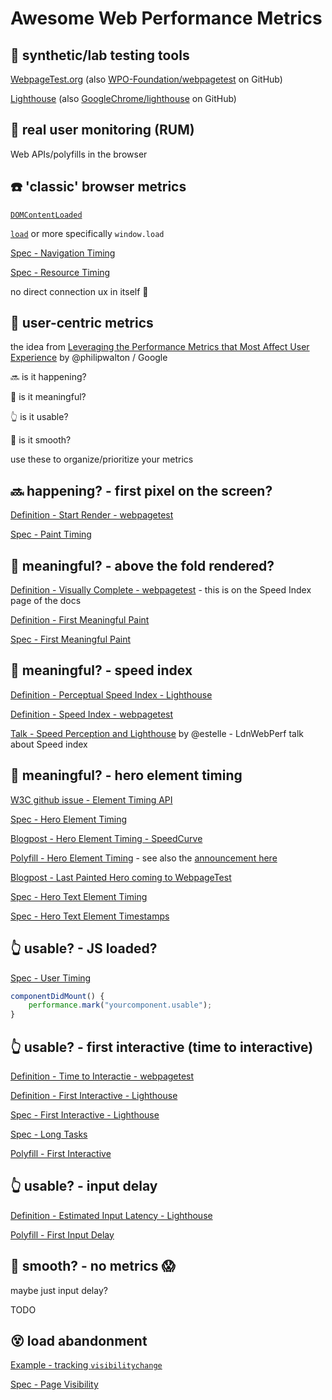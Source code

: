 <!-- markdownlint-disable MD026 -->

# Awesome Web Performance Metrics

## 🤖 synthetic/lab testing tools

[WebpageTest.org](https://www.webpagetest.org/)
(also [WPO-Foundation/webpagetest](https://github.com/WPO-Foundation/webpagetest) on GitHub)

[Lighthouse](https://developers.google.com/web/tools/lighthouse/)
(also [GoogleChrome/lighthouse](https://github.com/GoogleChrome/lighthouse) on GitHub)

## 🍹 real user monitoring (RUM)

Web APIs/polyfills in the browser

## ☎️ 'classic' browser metrics

[`DOMContentLoaded`](https://developer.mozilla.org/en-US/docs/Web/Events/DOMContentLoaded)

[`load`](https://developer.mozilla.org/en-US/docs/Web/Events/load) or more specifically `window.load`

[Spec - Navigation Timing](https://www.w3.org/TR/navigation-timing-2/)

[Spec - Resource Timing](https://www.w3.org/TR/resource-timing-2/)

no direct connection ux in itself 🙁

## 👫 user-centric metrics

the idea from [Leveraging the Performance Metrics that Most Affect User Experience](https://developers.google.com/web/updates/2017/06/user-centric-performance-metrics) by @philipwalton / Google

🔜 is it happening?

🤔 is it meaningful?

👆 is it usable?

🥃 is it smooth?

use these to organize/prioritize your metrics

## 🔜 happening? - first pixel on the screen?

[Definition - Start Render - webpagetest](https://sites.google.com/a/webpagetest.org/docs/using-webpagetest/metrics)

[Spec - Paint Timing](https://w3c.github.io/paint-timing/)

## 🤔 meaningful? - above the fold rendered?

[Definition - Visually Complete - webpagetest](https://sites.google.com/a/webpagetest.org/docs/using-webpagetest/metrics/speed-index) - this is on the Speed Index page of the docs

[Definition - First Meaningful Paint](https://developers.google.com/web/tools/lighthouse/audits/first-meaningful-paint)

[Spec - First Meaningful Paint](https://docs.google.com/document/d/1BR94tJdZLsin5poeet0XoTW60M0SjvOJQttKT-JK8HI/view)

## 🤔 meaningful? - speed index

[Definition - Perceptual Speed Index - Lighthouse](https://developers.google.com/web/tools/lighthouse/audits/speed-index)

[Definition - Speed Index - webpagetest](https://sites.google.com/a/webpagetest.org/docs/using-webpagetest/metrics/speed-index)

[Talk - Speed Perception and Lighthouse](https://ldnwebperf.org/events/speed-perception-and-lighthouse/) by @estelle - LdnWebPerf talk about Speed index

## 🤔 meaningful? - hero element timing

[W3C github issue - Element Timing API](https://github.com/w3c/charter-webperf/issues/30)

[Spec - Hero Element Timing](https://docs.google.com/document/d/1yRYfYR1DnHtgwC4HRR04ipVVhT1h5gkI6yPmKCgJkyQ/edit#)

[Blogpost - Hero Element Timing - SpeedCurve](https://speedcurve.com/blog/web-performance-monitoring-hero-times/)

[Polyfill - Hero Element Timing](https://github.com/tdresser/hero-element-polyfill) - see also the [announcement here](https://groups.google.com/a/chromium.org/forum/m/#!topic/progressive-web-metrics/ND6JVZRWqqg)

[Blogpost - Last Painted Hero coming to WebpageTest](https://speedcurve.com/blog/last-painted-hero/)

[Spec - Hero Text Element Timing](https://docs.google.com/document/d/1sBM5lzDPws2mg1wRKiwM0TGFv9WqI6gEdF7vYhBYqUg/edit#heading=h.eny79fwwx642)

[Spec - Hero Text Element Timestamps](https://docs.google.com/document/d/1co1yefZWQ4QvG_2WT0nCrqxcAgjU08um9Boe_JzHkdE/edit#heading=h.zwg1kfkhqmx)

## 👆 usable? - JS loaded?

[Spec - User Timing](https://www.w3.org/TR/user-timing/)

```js
componentDidMount() {
    performance.mark("yourcomponent.usable");
}
```

## 👆 usable? - first interactive (time to interactive)

[Definition - Time to Interactie - webpagetest](https://github.com/WPO-Foundation/webpagetest/blob/master/docs/Metrics/TimeToInteractive.md)

[Definition - First Interactive - Lighthouse](https://developers.google.com/web/tools/lighthouse/audits/first-interactive)

[Spec - First Interactive - Lighthouse](https://docs.google.com/document/d/1GGiI9-7KeY3TPqS3YT271upUVimo-XiL5mwWorDUD4c/edit)

[Spec - Long Tasks](https://w3c.github.io/longtasks/)

[Polyfill - First Interactive](https://github.com/GoogleChromeLabs/tti-polyfill)

## 👆 usable? - input delay

[Definition - Estimated Input Latency - Lighthouse](https://developers.google.com/web/tools/lighthouse/audits/estimated-input-latency)

[Polyfill - First Input Delay](https://github.com/GoogleChromeLabs/first-input-delay)

## 🥃 smooth? - no metrics 😱

maybe just input delay?

TODO

## 😵 load abandonment

[Example - tracking `visibilitychange`](https://developers.google.com/web/updates/2017/06/user-centric-performance-metrics#load_abandonment)

[Spec - Page Visibility](https://www.w3.org/TR/page-visibility-2/)
